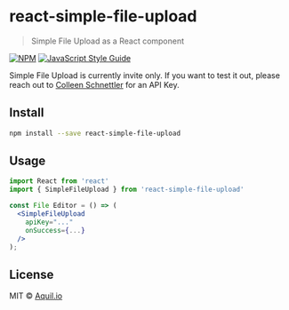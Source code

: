 # react-simple-file-upload

> Simple File Upload as a React component

[![NPM](https://img.shields.io/npm/v/react-simple-file-upload.svg)](https://www.npmjs.com/package/react-simple-file-upload) [![JavaScript Style Guide](https://img.shields.io/badge/code_style-standard-brightgreen.svg)](https://standardjs.com)

Simple File Upload is currently invite only. If you want to test it out, please reach out to [Colleen Schnettler](https://twitter.com/leenyburger) for an API Key.

## Install

```bash
npm install --save react-simple-file-upload
```

## Usage

```jsx
import React from 'react'
import { SimpleFileUpload } from 'react-simple-file-upload'

const File Editor = () => (
  <SimpleFileUpload
    apiKey="..."
    onSuccess={...}
  />
);
```

## License

MIT © [Aquil.io](https://github.com/Aquilio)
